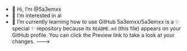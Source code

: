 - 👋 Hi, I’m @5a3emxx
- 👀 I’m interested in ai
- 🌱 I’m currently learning how to use GitHub 
5a3emxx/5a3emxx is a ✨ special ✨ repository because its `README.md` (this file) appears on your GitHub profile.
You can click the Preview link to take a look at your changes.
--->
